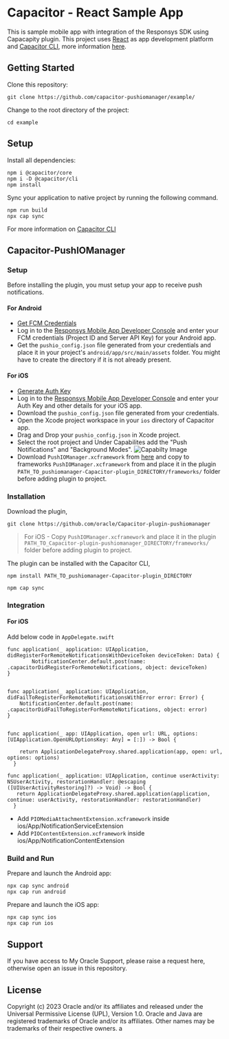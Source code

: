 # Capacitor - React Sample App

This is sample mobile app with integration of the Responsys SDK using Capacapity plugin. This project uses [React](https://reactjs.org/) as app development platform and [Capacitor CLI](https://capacitorjs.com/docs/cli), more information [here](https://capacitorjs.com/solution/react).

## Getting Started

Clone this repository:

```
git clone https://github.com/capacitor-pushiomanager/example/

```
Change to the root directory of the project:

```
cd example

```




## Setup
 
Install all dependencies:

```
npm i @capacitor/core
npm i -D @capacitor/cli
npm install
```

Sync your application to native project by running the following command.
```
npm run build
npx cap sync
```

For more information on [Capacitor CLI](https://capacitorjs.com/docs/cli)

## Capacitor-PushIOManager

### Setup

Before installing the plugin, you must setup your app to receive push notifications.

#### For Android
- [Get FCM Credentials](https://docs.oracle.com/en/cloud/saas/marketing/responsys-develop-mobile/android/gcm-credentials) 
- Log in to the [Responsys Mobile App Developer Console](https://docs.oracle.com/en/cloud/saas/marketing/responsys-develop-mobile/dev-console/login/) and enter your FCM credentials (Project ID and Server API Key) for your Android app.
- Get the `pushio_config.json` file generated from your credentials and place it in your project's `android/app/src/main/assets` folder. You might have to create the directory if it is not already present.


#### For iOS
- [Generate Auth Key](https://docs.oracle.com/en/cloud/saas/marketing/responsys-develop-mobile/ios/auth-key/) 
- Log in to the [Responsys Mobile App Developer Console](https://docs.oracle.com/en/cloud/saas/marketing/responsys-develop-mobile/dev-console/login/) and enter your Auth Key and other details for your iOS app.
- Download the `pushio_config.json` file generated from your credentials.
- Open the Xcode project workspace in your `ios` directory of Capacitor app. 
- Drag and Drop your `pushio_config.json` in Xcode project.
- Select the root project and Under Capabilites add the "Push Notifications" and "Background Modes". 
![Capabilty Image](.../img/ios_add_capability.png "Capabilty Image")
- Download `PushIOManager.xcframework` from [here](https://www.oracle.com/downloads/applications/cx/responsys-mobile-sdk.html) and copy to frameworks `PushIOManager.xcframework` from  and place it in the plugin `PATH_TO_pushiomanager-Capacitor-plugin_DIRECTORY/frameworks/` folder before adding plugin to project. 


### Installation

Download the plugin,
```shell
git clone https://github.com/oracle/Capacitor-plugin-pushiomanager
```

> For iOS - Copy `PushIOManager.xcframework`  and place it in the plugin  `PATH_TO_Capacitor-plugin-pushiomanager_DIRECTORY/frameworks/` folder before adding plugin to project. 


The plugin can be installed with the Capacitor CLI,

```shell
npm install PATH_TO_pushiomanager-Capacitor-plugin_DIRECTORY

npm cap sync
```

### Integration
 
#### For iOS

Add below code in `AppDelegate.swift`

```
func application(_ application: UIApplication, didRegisterForRemoteNotificationsWithDeviceToken deviceToken: Data) {
  		NotificationCenter.default.post(name: .capacitorDidRegisterForRemoteNotifications, object: deviceToken)
}
   
        
func application(_ application: UIApplication, didFailToRegisterForRemoteNotificationsWithError error: Error) {
	NotificationCenter.default.post(name: .capacitorDidFailToRegisterForRemoteNotifications, object: error)
}
  
  
func application(_ app: UIApplication, open url: URL, options: [UIApplication.OpenURLOptionsKey: Any] = [:]) -> Bool {
  
    return ApplicationDelegateProxy.shared.application(app, open: url, options: options)
  }
  
func application(_ application: UIApplication, continue userActivity: NSUserActivity, restorationHandler: @escaping ([UIUserActivityRestoring]?) -> Void) -> Bool {
   return ApplicationDelegateProxy.shared.application(application, continue: userActivity, restorationHandler: restorationHandler)
  }
```
- Add `PIOMediaAttachmentExtension.xcframework` inside ios/App/NotificationServiceExtension
- Add `PIOContentExtension.xcframework` inside ios/App/NotificationContentExtension

### Build and Run

Prepare and launch the Android app:

```
npx cap sync android
npx cap run android
```


Prepare and launch the iOS app:

```
npx cap sync ios
npx cap run ios
```


## Support
If you have access to My Oracle Support, please raise a request here, otherwise open an issue in this repository.

## License
Copyright (c) 2023 Oracle and/or its affiliates and released under the Universal Permissive License (UPL), Version 1.0.
Oracle and Java are registered trademarks of Oracle and/or its affiliates. Other names may be trademarks of their respective owners.
a
